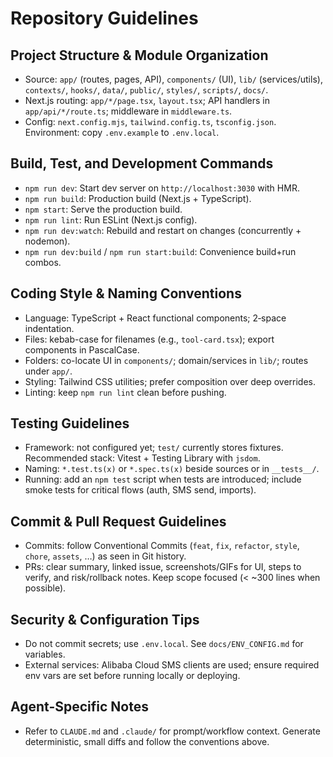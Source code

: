 # Repository Guidelines

## Project Structure & Module Organization
- Source: `app/` (routes, pages, API), `components/` (UI), `lib/` (services/utils), `contexts/`, `hooks/`, `data/`, `public/`, `styles/`, `scripts/`, `docs/`.
- Next.js routing: `app/*/page.tsx`, `layout.tsx`; API handlers in `app/api/*/route.ts`; middleware in `middleware.ts`.
- Config: `next.config.mjs`, `tailwind.config.ts`, `tsconfig.json`. Environment: copy `.env.example` to `.env.local`.

## Build, Test, and Development Commands
- `npm run dev`: Start dev server on `http://localhost:3030` with HMR.
- `npm run build`: Production build (Next.js + TypeScript).
- `npm start`: Serve the production build.
- `npm run lint`: Run ESLint (Next.js config).
- `npm run dev:watch`: Rebuild and restart on changes (concurrently + nodemon).
- `npm run dev:build` / `npm run start:build`: Convenience build+run combos.

## Coding Style & Naming Conventions
- Language: TypeScript + React functional components; 2‑space indentation.
- Files: kebab-case for filenames (e.g., `tool-card.tsx`); export components in PascalCase.
- Folders: co-locate UI in `components/`; domain/services in `lib/`; routes under `app/`.
- Styling: Tailwind CSS utilities; prefer composition over deep overrides.
- Linting: keep `npm run lint` clean before pushing.

## Testing Guidelines
- Framework: not configured yet; `test/` currently stores fixtures. Recommended stack: Vitest + Testing Library with `jsdom`.
- Naming: `*.test.ts(x)` or `*.spec.ts(x)` beside sources or in `__tests__/`.
- Running: add an `npm test` script when tests are introduced; include smoke tests for critical flows (auth, SMS send, imports).

## Commit & Pull Request Guidelines
- Commits: follow Conventional Commits (`feat`, `fix`, `refactor`, `style`, `chore`, `assets`, …) as seen in Git history.
- PRs: clear summary, linked issue, screenshots/GIFs for UI, steps to verify, and risk/rollback notes. Keep scope focused (< ~300 lines when possible).

## Security & Configuration Tips
- Do not commit secrets; use `.env.local`. See `docs/ENV_CONFIG.md` for variables.
- External services: Alibaba Cloud SMS clients are used; ensure required env vars are set before running locally or deploying.

## Agent-Specific Notes
- Refer to `CLAUDE.md` and `.claude/` for prompt/workflow context. Generate deterministic, small diffs and follow the conventions above.

